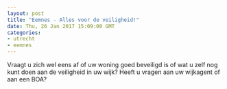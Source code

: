 ```yaml
---
layout: post
title: "Eemnes - Alles voor de veiligheid!"
date: Thu, 26 Jan 2017 15:09:00 GMT
categories: 
- utrecht 
- eemnes 
---
```


Vraagt u zich wel eens af of uw woning goed beveiligd is of wat u zelf nog kunt doen aan de veiligheid in uw wijk? Heeft u vragen aan uw wijkagent of aan een BOA?
